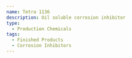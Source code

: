 ```yaml
---
name: Tetra 1136
description: Oil soluble corrosion inhibitor
type:
  - Production Chemicals
tags:
  - Finished Products
  - Corrosion Inhibitors
---
```

